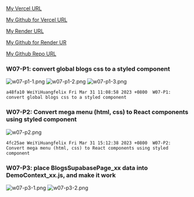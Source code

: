 [My Vercel URL](https://1112-client-2n-card-demo-26.vercel.app)

[My Github for Vercel URL](https://github.com/WeiYiHuangfelix/1112-client-2n-card-demo-26)

[My Render URL](https://one112-server-card-demo-26-npgb.onrender.com)

[My Github for Render UR](https://github.com/WeiYiHuangfelix/1112-client-2n-card-demo-26)

[My Github Repo URL](https://github.com/WeiYiHuangfelix/1112-client-2n-card-demo-26)

### W07-P1: convert global blogs css to a styled component

![w07-p1-1.png](https://boadkpezbkrextxfzgiw.supabase.co/storage/v1/object/public/demo-26/md_img/w07-p1-1.png)
![w07-p1-2.png](https://boadkpezbkrextxfzgiw.supabase.co/storage/v1/object/public/demo-26/md_img/w07-p1-2.png)
![w07-p1-3.png](https://boadkpezbkrextxfzgiw.supabase.co/storage/v1/object/public/demo-26/md_img/w07-p1-3.png)

`
a48fa10 WeiYiHuangfelix Fri Mar 31 11:08:58 2023 +0800  W07-P1: convert global blogs css to a styled component
`
### W07-P2: Convert mega menu (html, css) to React components using styled component

![w07-p2.png](https://boadkpezbkrextxfzgiw.supabase.co/storage/v1/object/public/demo-26/md_img/w07-p2.png)

```
4fc25ae WeiYiHuangfelix Fri Mar 31 15:12:38 2023 +0800  W07-P2: Convert mega menu (html, css) to React components using styled component
```

### W07-P3: place BlogsSupabasePage_xx data into DemoContext_xx.js, and make it work

![w07-p3-1.png](https://boadkpezbkrextxfzgiw.supabase.co/storage/v1/object/public/demo-26/md_img/w07-p3-1.png)
![w07-p3-2.png](https://boadkpezbkrextxfzgiw.supabase.co/storage/v1/object/public/demo-26/md_img/w07-p3-2.png)

